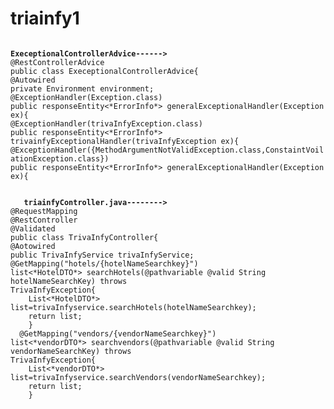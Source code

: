 # triainfy1
<p><code>
<b>ExeceptionalControllerAdvice------></b>
@RestControllerAdvice
public class ExeceptionalControllerAdvice{
@Autowired
private Environment environment;
@ExceptionHandler(Exception.class)
public responseEntity<*ErrorInfo*> generalExceptionalHandler(Exception ex){
@ExceptionHandler(trivaInfyException.class)
public responseEntity<*ErrorInfo*> trivainfyExceptionalHandler(trivaInfyException ex){
@ExceptionHandler({MethodArgumentNotValidException.class,ConstaintVoilationException.class})
public responseEntity<*ErrorInfo*> generalExceptionalHandler(Exception ex){
</code></p>
<p><code>
  <b> triainfyController.java--------></b>
@RequestMapping
@RestController
@Validated
public class TrivaInfyController{
@Aotowired
public TrivaInfyService trivaInfyService;
@GetMapping("hotels/{hotelNameSearchkey}")
list<*HotelDTO*> searchHotels(@pathvariable @valid String hotelNameSearchKey) throws
TrivaInfyException{
    List<*HotelDTO*> list=trivaInfyservice.searchHotels(hotelNameSearchkey);
    return list;
    }
  @GetMapping("vendors/{vendorNameSearchkey}")
list<*vendorDTO*> searchvendors(@pathvariable @valid String vendorNameSearchKey) throws
TrivaInfyException{
    List<*vendorDTO*> list=trivaInfyservice.searchVendors(vendorNameSearchkey);
    return list;
    }
  



  
</code></p>
